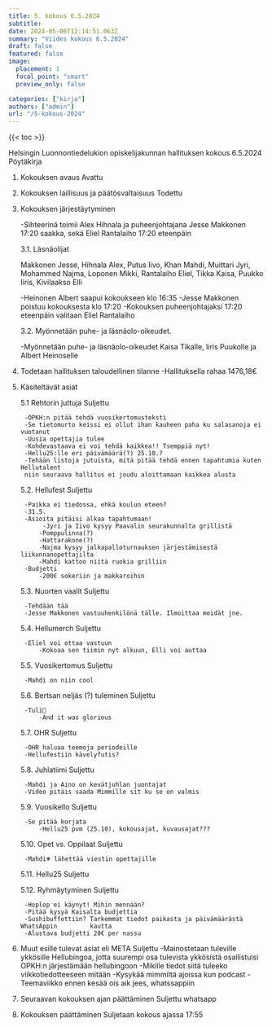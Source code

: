 ```yaml
---
title: 5. kokous 6.5.2024
subtitle: 
date: 2024-05-06T12:14:51.063Z
summary: "Viides kokous 6.5.2024"
draft: false
featured: false
image:
  placement: 1
  focal_point: "smart"
  preview_only: false

categories: ["kirja"]
authors: ["admin"]
url: "/5-kokous-2024"
---
```

{{< toc >}}

Helsingin Luonnontiedelukion opiskelijakunnan hallituksen kokous 6.5.2024
Pöytäkirja

1. Kokouksen avaus 
Avattu

2. Kokouksen laillisuus ja päätösvaltaisuus
Todettu

3. Kokouksen järjestäytyminen 

	-Sihteerinä toimii Alex Hihnala ja puheenjohtajana Jesse Makkonen 17:20 saakka, sekä Eliel Rantalaiho 17:20 eteenpäin
	
	3.1. Läsnäolijat 

	Makkonen Jesse, Hihnala Alex, Putus Iivo, Khan Mahdi, Muittari Jyri, Mohammed Najma, Loponen Mikki, Rantalaiho Eliel, Tikka Kaisa, Puukko Iiris, Kivilaakso Elli

	-Heinonen Albert saapui kokoukseen klo 16:35
	-Jesse Makkonen poistuu kokouksesta klo 17:20
	-Kokouksen puheenjohtajaksi 17:20 eteenpäin valitaan Eliel Rantalaiho

	3.2. Myönnetään puhe- ja läsnäolo-oikeudet.

	-Myönnetään puhe- ja läsnäolo-oikeudet Kaisa Tikalle, Iiris Puukolle ja Albert Heinoselle
	
4. Todetaan hallituksen taloudellinen tilanne
	-Hallituksella rahaa 1476,18€

5. Käsiteltävät asiat

	5.1 Rehtorin juttuja Suljettu

		-OPKH:n pitää tehdä vuosikertomusteksti
		-Se tietomurto keissi ei ollut ihan kauheen paha ku salasanoja ei vuotanut
		-Uusia opettajia tulee
		-Kohdevastaava ei voi tehdä kaikkea!! Tsemppiä nyt!
		-Hellu25:lle eri päivämäärä(?) 25.10.? 
		-Tehään listoja jutuista, mitä pitää tehdä ennen tapahtumia kuten Hellutalent
		niin seuraava hallitus ei joudu aloittamaan kaikkea alusta

	5.2. Hellufest Suljettu

		-Paikka ei tiedossa, ehkä koulun eteen?
		-31.5. 
		-Asioita pitäisi alkaa tapahtumaan! 
			 -Jyri ja Iivo kysyy Paavalin seurakunnalta grillistä
			-Pomppulinna(?)
			-Hattarakone(?)
			-Najma kysyy jalkapalloturnauksen järjestämisestä liikunnanopettajilta
			-Mahdi kattoo niitä ruokia grilliin
		-Budjetti
			-200€ sokeriin ja makkaroihin	 

	5.3. Nuorten vaalit Suljettu

		-Tehdään tää
		-Jesse Makkonen vastuuhenkilönä tälle. Ilmoittaa meidät jne.

	5.4. Hellumerch Suljettu

		-Eliel voi ottaa vastuun
			-Kokoaa sen tiimin nyt alkuun, Elli voi auttaa

	5.5. Vuosikertomus Suljettu

		-Mahdi on niin cool

	5.6. Bertsan neljäs (?) tuleminen Suljettu

		-Tuli🐪
			-And it was glorious

	5.7. OHR Suljettu

		-OHR haluaa teemoja periodeille
		-Hellufestiin kävelyfutis? 

	5.8. Juhlatiimi Suljettu

		-Mahdi ja Aino on kevätjuhlan juontajat
		-Video pitäis saada Mimmille sit ku se on valmis

	5.9. Vuosikello Suljettu

		-Se pitää korjata 
			-Hellu25 pvm (25.10), kokousajat, kuvausajat??? 

	5.10. Opet vs. Oppilaat Suljettu

		-Mahdi💗 lähettää viestin opettajille 

	5.11. Hellu25 Suljettu
		
	5.12. Ryhmäytyminen Suljettu

		-Hoplop ei käynyt! Mihin mennään?
		-Pitää kysyä Kaisalta budjettia 
		-Sushibuffettiin? Tarkemmat tiedot paikasta ja päivämäärästä WhatsAppin 		kautta 
		-Alustava budjetti 20€ per nassu

6. Muut esille tulevat asiat eli META Suljettu
	-Mainostetaan tuleville ykkösille Hellubingoa, jotta suurempi osa tulevista ykkösistä	 osallistuisi OPKH:n järjestämään hellubingoon
	-Mikille tiedot siitä tuleeko viikkotiedotteeseen mitään 
	-Kysykää mimmiltä ajoissa kun podcast
	-Teemaviikko ennen kesää ois aik jees, whatssappiin
7. Seuraavan kokouksen ajan päättäminen Suljettu
whatsapp
8. Kokouksen päättäminen Suljetaan kokous ajassa 17:55


